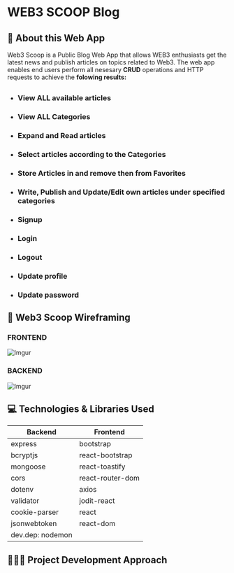 # WEB3 SCOOP Blog

## 🧐 About this Web App

Web3 Scoop is a Public Blog Web App that allows WEB3 enthusiasts get the latest news and publish articles on topics related to Web3.
The web app enables end users perform all nesesary <b>CRUD</b> operations and HTTP requests to achieve the <b>folowing results:</b>

##

- ### View ALL available articles
- ### View ALL Categories
- ### Expand and Read articles
- ### Select articles according to the Categories
- ### Store Articles in and remove then from Favorites
- ### Write, Publish and Update/Edit own articles under specified categories
- ### Signup
- ### Login
- ### Logout
- ### Update profile
- ### Update password

## 🧩 Web3 Scoop Wireframing

### FRONTEND

![Imgur](https://i.imgur.com/PmQNeEq.png)

### BACKEND

![Imgur](https://i.imgur.com/r7g9lFg.png)

## 💻 Technologies & Libraries Used

| <b>Backend</b>   | <b>Frontend</b>  |
| ---------------- | ---------------- |
| express          | bootstrap        |
| bcryptjs         | react-bootstrap  |
| mongoose         | react-toastify   |
| cors             | react-router-dom |
| dotenv           | axios            |
| validator        | jodit-react      |
| cookie-parser    | react            |
| jsonwebtoken     | react-dom        |
| dev.dep: nodemon |                  |

## 👨🏽‍💻 Project Development Approach
